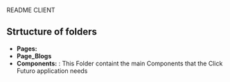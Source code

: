 README CLIENT

## Strtucture of  folders
 * **Pages:**
* **Page_Blogs**
* **Components:** : This Folder containt the main Components that the Click Futuro application needs

